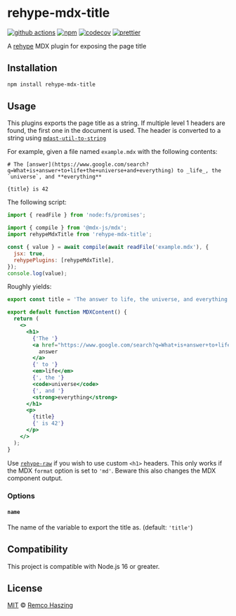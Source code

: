 # rehype-mdx-title

[![github actions](https://github.com/remcohaszing/rehype-mdx-title/actions/workflows/ci.yml/badge.svg)](https://github.com/remcohaszing/rehype-mdx-title/actions/workflows/ci.yml)
[![npm](https://img.shields.io/npm/v/rehype-mdx-title)](https://www.npmjs.com/package/rehype-mdx-title)
[![codecov](https://codecov.io/gh/remcohaszing/rehype-mdx-title/branch/main/graph/badge.svg)](https://codecov.io/gh/remcohaszing/rehype-mdx-title)
[![prettier](https://img.shields.io/badge/code_style-prettier-ff69b4.svg)](https://prettier.io)

A [rehype](https://github.com/rehypejs/rehype) MDX plugin for exposing the page title

## Installation

```sh
npm install rehype-mdx-title
```

## Usage

This plugins exports the page title as a string. If multiple level 1 headers are found, the first
one in the document is used. The header is converted to a string using
[`mdast-util-to-string`](https://github.com/syntax-tree/mdast-util-to-string#readme)

For example, given a file named `example.mdx` with the following contents:

```mdx
# The [answer](https://www.google.com/search?q=What+is+answer+to+life+the+universe+and+everything) to _life_, the `universe`, and **everything**

{title} is 42
```

The following script:

```js
import { readFile } from 'node:fs/promises';

import { compile } from '@mdx-js/mdx';
import rehypeMdxTitle from 'rehype-mdx-title';

const { value } = await compile(await readFile('example.mdx'), {
  jsx: true,
  rehypePlugins: [rehypeMdxTitle],
});
console.log(value);
```

Roughly yields:

```jsx
export const title = 'The answer to life, the universe, and everything';

export default function MDXContent() {
  return (
    <>
      <h1>
        {'The '}
        <a href="https://www.google.com/search?q=What+is+answer+to+life+the+universe+and+everything">
          answer
        </a>
        {' to '}
        <em>life</em>
        {', the '}
        <code>universe</code>
        {', and '}
        <strong>everything</strong>
      </h1>
      <p>
        {title}
        {' is 42'}
      </p>
    </>
  );
}
```

Use [`rehype-raw`](https://github.com/rehypejs/rehype-raw) if you wish to use custom `<h1>` headers.
This only works if the MDX `format` option is set to `'md'`. Beware this also changes the MDX
component output.

### Options

#### `name`

The name of the variable to export the title as. (default: `'title'`)

## Compatibility

This project is compatible with Node.js 16 or greater.

## License

[MIT](LICENSE.md) © [Remco Haszing](https://github.com/remcohaszing)

